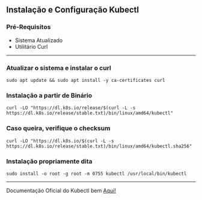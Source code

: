 ## Instalação e Configuração Kubectl

### Pré-Requisitos

- Sistema Atualizado
- Utilitário Curl

---
### Atualizar o sistema e instalar o __curl__

```shell
sudo apt update && sudo apt install -y ca-certificates curl
```

### Instalação a partir de Binário

```shell
curl -LO "https://dl.k8s.io/release/$(curl -L -s https://dl.k8s.io/release/stable.txt)/bin/linux/amd64/kubectl"
```

### Caso queira, verifique o checksum

```shell
curl -LO "https://dl.k8s.io/$(curl -L -s https://dl.k8s.io/release/stable.txt)/bin/linux/amd64/kubectl.sha256"
```

### Instalação propriamente dita
```shell
sudo install -o root -g root -m 0755 kubectl /usr/local/bin/kubectl
```

---

Documentação Oficial do Kubectl bem [Aqui!](https://kubernetes.io/docs/home/)